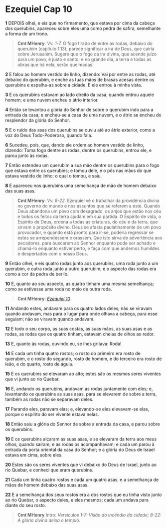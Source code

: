 # Ezequiel Cap 10

**1** 	DEPOIS olhei, e eis que no firmamento, que estava por cima da cabeça dos querubins, apareceu sobre eles uma como pedra de safira, semelhante a forma de um trono.

> **Cmt MHenry**: *Vv. 1-7.* O fogo tirado de entre as rodas, debaixo do querubim (capítulo 1.13), parece significar a ira de Deus, que cairía sobre Jerusalém. Sugere que o fogo da ira divina, que acende juízo para um povo, é justo e santo; e no grande dia, a terra e todas as obras que há nela, serão queimadas.

**2** 	E falou ao homem vestido de linho, dizendo: Vai por entre as rodas, até debaixo do querubim, e enche as tuas mãos de brasas acesas dentre os querubins e espalha-as sobre a cidade. E ele entrou à minha vista.

**3** 	E os querubins estavam ao lado direito da casa, quando entrou aquele homem; e uma nuvem encheu o átrio interior.

**4** 	Então se levantou a glória do Senhor de sobre o querubim indo para a entrada da casa; e encheu-se a casa de uma nuvem, e o átrio se encheu do resplendor da glória do Senhor.

**5** 	E o ruído das asas dos querubins se ouviu até ao átrio exterior, como a voz do Deus Todo-Poderoso, quando fala.

**6** 	Sucedeu, pois, que, dando ele ordem ao homem vestido de linho, dizendo: Toma fogo dentre as rodas, dentre os querubins, entrou ele, e parou junto às rodas.

**7** 	Então estendeu um querubim a sua mão dentre os querubins para o fogo que estava entre os querubins; e tomou dele, e o pôs nas mãos do que estava vestido de linho; o qual o tomou, e saiu.

**8** 	E apareceu nos querubins uma semelhança de mão de homem debaixo das suas asas.

> **Cmt MHenry**: *Vv. 8-22.* Ezequiel vê o trabalhar da providência divina no governo do mundo e nos assuntos que se referem a este. Quando Deus abandona um povo com desagrado, os anjos que estão nos céu e todos os feitos da terra ajudam em sua partida. O Espírito de vida, o Espírito de Deus, ordena a todas as criaturas, do céu e da terra, que sirvam o propósito divino. Deus se afasta paulatinamente de um povo provocador, e quando está pronto para ir-se, podería regressar se estes se arrependessem e orassem. Que isto sirva de advertência aos pecadores, para buscarem ao Senhor enquanto pode ser achado e chamá-lo enquanto estiver perto, e faça com que andemos humildes e despertados com o nosso Deus.

**9** 	Então olhei, e eis quatro rodas junto aos querubins, uma roda junto a um querubim, e outra roda junto a outro querubim; e o aspecto das rodas era como a cor da pedra de berilo.

**10** 	E, quanto ao seu aspecto, as quatro tinham uma mesma semelhança; como se estivesse uma roda no meio de outra roda.

> **Cmt MHenry**: *[Ezequiel 10](../26A-Ez/10.md#0)*

**11** 	Andando estes, andavam para os quatro lados deles; não se viravam quando andavam, mas para o lugar para onde olhava a cabeça, para esse seguiam; não se viravam quando andavam.

**12** 	E todo o seu corpo, as suas costas, as suas mãos, as suas asas e as rodas, as rodas que os quatro tinham, estavam cheias de olhos ao redor.

**13** 	E, quanto às rodas, ouvindo eu, se lhes gritava: Roda!

**14** 	E cada um tinha quatro rostos; o rosto do primeiro era rosto de querubim, e o rosto do segundo, rosto de homem, e do terceiro era rosto de leão, e do quarto, rosto de águia.

**15** 	E os querubins se elevaram ao alto; estes são os mesmos seres viventes que vi junto ao rio Quebar.

**16** 	E, andando os querubins, andavam as rodas juntamente com eles; e, levantando os querubins as suas asas, para se elevarem de sobre a terra, também as rodas não se separavam deles.

**17** 	Parando eles, paravam elas; e, elevando-se eles elevavam-se elas, porque o espírito do ser vivente estava nelas.

**18** 	Então saiu a glória do Senhor de sobre a entrada da casa, e parou sobre os querubins.

**19** 	E os querubins alçaram as suas asas, e se elevaram da terra aos meus olhos, quando saíram; e as rodas os acompanhavam; e cada um parou à entrada da porta oriental da casa do Senhor; e a glória do Deus de Israel estava em cima, sobre eles.

**20** 	Estes são os seres viventes que vi debaixo do Deus de Israel, junto ao rio Quebar, e conheci que eram querubins.

**21** 	Cada um tinha quatro rostos e cada um quatro asas, e a semelhança de mãos de homem debaixo das suas asas.

**22** 	E a semelhança dos seus rostos era a dos rostos que eu tinha visto junto ao rio Quebar, o aspecto deles, e eles mesmos; cada um andava para diante do seu rosto.


> **Cmt MHenry** Intro: *Versículos 1-7: Visão do incêndio da cidade; 8-22: A glória divina deixa o templo.*